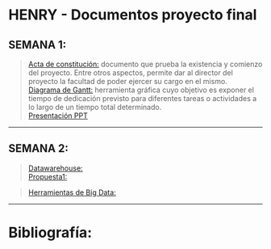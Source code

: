 # HENRY - Documentos proyecto final
## SEMANA 1:

> [Acta de constitución:](https://drive.google.com/drive/folders/1J57qCfJpqA5WEQJGCGDdEvB4gwc0kb-T) documento que prueba la existencia y comienzo del proyecto. Entre otros aspectos, permite dar al director del proyecto la facultad de poder ejercer su cargo en el mismo.<br> 
> [Diagrama de Gantt:](https://drive.google.com/drive/folders/1x4Tv67DoQpYeER0KkwxGrqrXP4aDKHQ5) herramienta gráfica cuyo objetivo es exponer el tiempo de dedicación previsto para diferentes tareas o actividades a lo largo de un tiempo total determinado.<br>
> [Presentación PPT](https://docs.google.com/presentation/d/13R2albMKVgkq22PKgxMeNWJagzbUy9QG/edit?usp=sharing&ouid=117774479449966362580&rtpof=true&sd=true) 
<hr>

## SEMANA 2:

> [Datawarehouse:]()
<br> [Propuesta1:]()

> [Herramientas de Big Data:]()

<hr>









# Bibliografía: